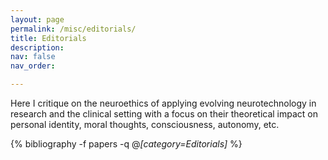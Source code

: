 ```yaml
---
layout: page
permalink: /misc/editorials/
title: Editorials
description:
nav: false
nav_order:

---
```

Here I critique on the neuroethics of applying evolving neurotechnology in research and the clinical setting with a focus on their theoretical impact on personal identity, moral thoughts, consciousness, autonomy, etc.
<!-- _pages/editorials.md -->
<div class="publications">

{% bibliography -f papers -q @*[category=Editorials]* %}

</div>
